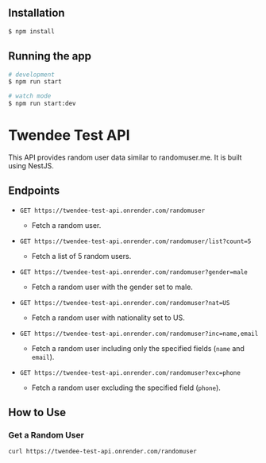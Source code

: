 ## Installation

```bash
$ npm install
```

## Running the app

```bash
# development
$ npm run start

# watch mode
$ npm run start:dev
```

# Twendee Test API

This API provides random user data similar to randomuser.me. It is built using NestJS.

## Endpoints

- `GET https://twendee-test-api.onrender.com/randomuser`
  - Fetch a random user.

- `GET https://twendee-test-api.onrender.com/randomuser/list?count=5`
  - Fetch a list of 5 random users.

- `GET https://twendee-test-api.onrender.com/randomuser?gender=male`
  - Fetch a random user with the gender set to male.

- `GET https://twendee-test-api.onrender.com/randomuser?nat=US`
  - Fetch a random user with nationality set to US.

- `GET https://twendee-test-api.onrender.com/randomuser?inc=name,email`
  - Fetch a random user including only the specified fields (`name` and `email`).

- `GET https://twendee-test-api.onrender.com/randomuser?exc=phone`
  - Fetch a random user excluding the specified field (`phone`).

## How to Use

### Get a Random User

```sh
curl https://twendee-test-api.onrender.com/randomuser
